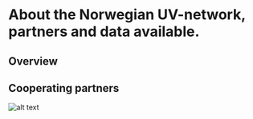 # About the Norwegian UV-network, partners and data available.


## Overview

## Cooperating partners


![alt text](https://github.com/uvnrpa/UV_Information/network_location.png)
